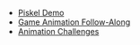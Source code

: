 - [Piskel Demo](PiskelDemo.md)
- [Game Animation Follow-Along](GameAnimationFollowAlong.md)
- [Animation Challenges](AnimationChallenges.md)
